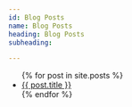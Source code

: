 ```yaml
---
id: Blog Posts
name: Blog Posts
heading: Blog Posts
subheading: 

---
```

<ul>
  {% for post in site.posts %}
    <li>
      <a href="{{ site.baseurl}}{{post.url }}">{{ post.title }}</a>
    </li>
  {% endfor %}
</ul>


<!-- <img src="https://cdn.jsdelivr.net/gh/devicons/devicon/icons/cplusplus/cplusplus-original.svg" class="img-skill"> -->
          
          